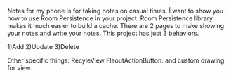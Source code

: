 Notes for my phone is for taking notes on casual times.
İ want to show you how to use Room Persistence in your project.
Room Persistence library makes it much easier to build a cache.
There are 2 pages to make showing your notes and write your notes.
This project has just 3 behaviors. 

1)Add 
2)Update 
3)Delete

Other specific things:
RecyleView FlaoutActionButton. and custom drawing for view.
